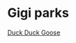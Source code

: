 # Gigi parks


<a href="file:///C:/Users/Lilyp/OneDrive/Documents/GitHub/Dying/yay%20html/index.html">Duck Duck Goose</a>